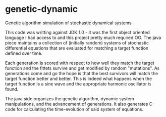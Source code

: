 # genetic-dynamic

Genetic algorithm simulation of stochastic dynamical systems

This code was writting against JDK 1.0 - it was the first object oriented language I had access to and this project pretty much required OO.
The java piece maintains a collection of (initially random) systems of stochastic differential equations that are evaluated for
matching a target function defined over time.

Each generation is scored with respect to how well they match the target function and the fittets survive and get modified by random "mutations".
As generations come and go the hope is that the best survivors will match the target function better and better.
This is indeed what happens when the target function is a sine wave and the appropriate harmonic oscillator is found.

The java side organizes the genetic algorithm, dynamic system manipulations, and the advancement of generations. It also generates C-code for
calculating the time-evolution of said system of equations.

